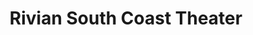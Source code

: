 ---
title: "Rivian South Coast Theater"
url: /laguna-beach/rivian-south-coast-theater/
shop: car
---